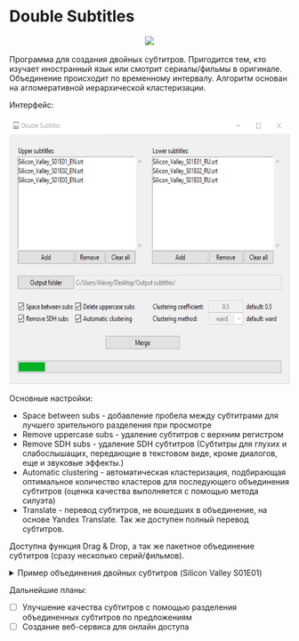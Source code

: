 # Double Subtitles

<p align="center">
  <img height=150 src="https://github.com/alexeykorevin/DoubleSubtitles/blob/master/DoubleSubtitles.ico">
</p>

Программа для создания двойных субтитров. Пригодится тем, кто изучает иностранный язык или смотрит сериалы/фильмы в оригинале. Объединение происходит по временному интервалу. Алгоритм основан на агломеративной иерархической кластеризации.

Интерфейс:
<p align="center">
  <img height=480 src="https://github.com/alexeykorevin/DoubleSubtitles/blob/master/Interface.png">
</p>

Основные настройки:
- Space between subs - добавление пробела между субтитрами для лучшего зрительного разделения при просмотре
- Remove uppercase subs - удаление субтитров с верхним регистром
- Remove SDH subs - удаление SDH субтитров (Субтитры для глухих и слабослышащих, передающие в текстовом виде, кроме диалогов, еще и звуковые эффекты.)
- Automatic clustering - автоматическая кластеризация, подбирающая оптимальное количество кластеров для последующего объединения субтитров (оценка качества выполняется с помощью метода силуэта)
- Translate - перевод субтитров, не вошедших в объединение, на основе Yandex Translate. Так же доступен полный перевод субтитров.

Доступна функция Drag & Drop, а так же пакетное объединение субтитров (сразу несколько серий/фильмов).


<details><summary>Пример объединения двойных субтитров (Silicon Valley S01E01)</summary>
<p>

| Английские субтитры | Русские субтитры | Двойные субтитры |
|--|--|--|
|<table><tr><th>1<br>00:00:23,440 --> 00:00:24,440</th></tr><tr><td>Whoo!</td></tr></table><table><tr><th>2<br>00:00:24,525 --> 00:00:25,525</th></tr><tr><td>Yeah!</td></tr></table><table><tr><th>3<br>00:00:25,609 --> 00:00:28,861</th></tr><tr><td>Somebody make some motherfucking noise in here!</td></tr></table>|<table><tr><th>1<br>00:00:24,601 --> 00:00:28,897</th></tr><tr><td>Эй, чего вы все как неживые?</td></tr></table>|<table><tr><th>1<br>00:00:23,440 --> 00:00:28,861</th></tr><tr><td>Whoo! Yeah! Somebody make some motherfucking noise in here!<br><br>Эй, чего вы все как неживые?</td></tr></table>|
|<table><tr><th>4<br>00:00:31,949 --> 00:00:33,616</th></tr><tr><td>Fuck these people.</td></tr></table>|<table><tr><th>2<br>00:00:31,900 --> 00:00:33,151</th></tr><tr><td>Вот уроды.</td></tr></table>|<table><tr><th>2<br>00:00:31,949 --> 00:00:33,616</th></tr><tr><td>Fuck these people.<br><br>Вот уроды.</td></tr></table>|
|<table><tr><th>5<br>00:00:37,705 --> 00:00:39,997</th></tr><tr><td>Man, this place is unbelievable.</td></tr></table>|<table><tr><th>3<br>00:00:38,198 --> 00:00:39,908</th></tr><tr><td>Чумовое местечко.</td></tr></table>|<table><tr><th>3<br>00:00:37,705 --> 00:00:39,997</th></tr><tr><td>Man, this place is unbelievable.<br><br>Чумовое местечко.</td></tr></table>|
|<table><tr><th>6<br>00:00:40,499 --> 00:00:41,958</th></tr><tr><td>Fucking Goolybib, man.</td></tr></table><table><tr><th>7<br>00:00:42,042 --> 00:00:43,843</th></tr><tr><td>Those guys build a mediocre piece of software,</td></tr></table>|<table><tr><th>4<br>00:00:40,617 --> 00:00:44,120</th></tr><tr><td>Чертов Гулибиб. Состряпали средненький софт,</td></tr></table>|<table><tr><th>4<br>00:00:40,499 --> 00:00:43,843</th></tr><tr><td>Fucking Goolybib, man. Those guys build a mediocre piece of software,<br><br>Чертов Гулибиб. Состряпали средненький софт,</td></tr></table>|
|<table><tr><th>8<br>00:00:43,919 --> 00:00:47,004</th></tr><tr><td>that might be worth something someday, and now they live here.</td></tr></table>|<table><tr><th>5<br>00:00:44,120 --> 00:00:47,207</th></tr><tr><td>который когда-нибудь может выстрелит, и вот живут здесь.</td></tr></table>|<table><tr><th>5<br>00:00:43,919 --> 00:00:47,004</th></tr><tr><td>that might be worth something someday, and now they live here.<br><br>который когда-нибудь может выстрелит, и вот живут здесь.</td></tr></table>|

</p>
</details>

Дальнейшие планы:

- [ ] Улучшение качества субтитров с помощью разделения объединенных субтитров по предложениям
- [ ] Создание веб-сервиса для онлайн доступа
